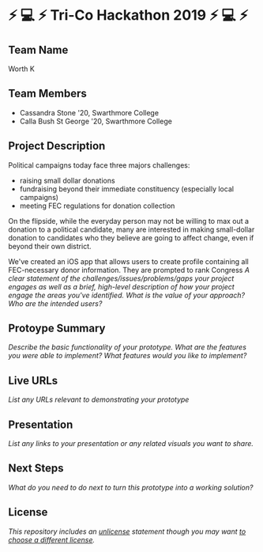 # :zap: :computer: :zap: Tri-Co Hackathon 2019 :zap: :computer: :zap:

## Team Name

Worth K

## Team Members

- Cassandra Stone '20, Swarthmore College
- Calla Bush St George '20, Swarthmore College

## Project Description

Political campaigns today face three majors challenges:
- raising small dollar donations
- fundraising beyond their immediate constituency (especially local campaigns)
- meeting FEC regulations for donation collection

On the flipside, while the everyday person may not be willing to max out a donation to a political candidate, many are interested in making small-dollar donation to candidates who they believe are going to affect change, even if beyond their own district.

We've created an iOS app that allows users to create profile containing all FEC-necessary donor information. They are prompted to rank Congress
*A clear statement of the challenges/issues/problems/gaps your project engages as well as a brief, high-level description of how your project engage the areas you've identified. What is the value of your approach? Who are the intended users?*

## Protoype Summary

*Describe the basic functionality of your prototype. What are the features you were able to implement? What features would you like to implement?*

## Live URLs

*List any URLs relevant to demonstrating your prototype*

## Presentation

*List any links to your presentation or any related visuals you want to share.*

## Next Steps

*What do you need to do next to turn this prototype into a working solution?*

## License

*This repository includes an [unlicense](http://unlicense.org/) statement though you may want [to choose a different license](https://choosealicense.com/).*
